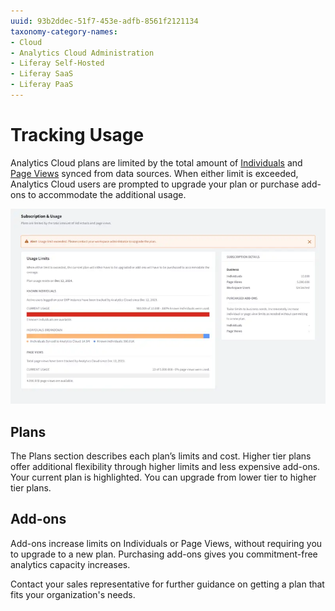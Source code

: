 ```yaml
---
uuid: 93b2ddec-51f7-453e-adfb-8561f2121134
taxonomy-category-names:
- Cloud
- Analytics Cloud Administration
- Liferay Self-Hosted
- Liferay SaaS
- Liferay PaaS
---
```

# Tracking Usage

Analytics Cloud plans are limited by the total amount of [Individuals](../people/individuals/individual-profiles.md) and [Page Views](../touchpoints/pages/pages.md) synced from data sources. When either limit is exceeded, Analytics Cloud users are prompted to upgrade your plan or purchase add-ons to accommodate the additional usage.

![The usage page reports when you are approaching or exceeding plan limits.](tracking-usage/images/01.png)

## Plans

The Plans section describes each plan’s limits and cost. Higher tier plans offer additional flexibility through higher limits and less expensive add-ons. Your current plan is highlighted. You can upgrade from lower tier to higher tier plans.

## Add-ons

Add-ons increase limits on Individuals or Page Views, without requiring you to upgrade to a new plan. Purchasing add-ons gives you commitment-free analytics capacity increases.

Contact your sales representative for further guidance on getting a plan that fits your organization's needs.
